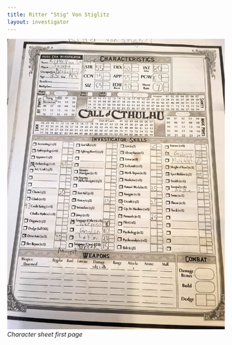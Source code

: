 ```yaml
---
title: Ritter "Stig" Von Stiglitz
layout: investigator
---
```



![character sheet](stig.jpg)
_Character sheet first page_

